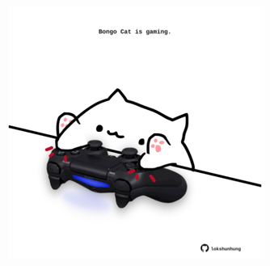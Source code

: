 <!-- built at 22/07/2022, 02:45:52 UTC -->
<p align="center">
  <img width="500" height="500" src="./ReadmeImage.svg">
</p>
